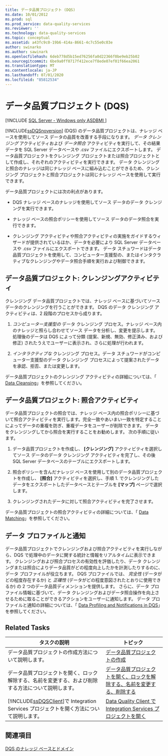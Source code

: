 ```yaml
---
title: データ品質プロジェクト (DQS)
ms.date: 10/01/2012
ms.prod: sql
ms.prod_service: data-quality-services
ms.reviewer: ''
ms.technology: data-quality-services
ms.topic: conceptual
ms.assetid: a43fc9c0-19b6-414a-8661-4c7c55e0c03e
author: swinarko
ms.author: sawinark
ms.openlocfilehash: 6deb778d5b15ed76256fa0d22366f0be9eb25b02
ms.sourcegitcommit: 6be9a0ff0717f412ece7f8ede07ef01f66ea2061
ms.translationtype: MT
ms.contentlocale: ja-JP
ms.lasthandoff: 07/01/2020
ms.locfileid: "85812534"
---
```

# <a name="data-quality-projects-dqs"></a>データ品質プロジェクト (DQS)

[!INCLUDE [SQL Server - Windows only ASDBMI  ](../includes/applies-to-version/sql-windows-only-asdbmi.md)]

  [!INCLUDE[ssDQSnoversion](../includes/ssdqsnoversion-md.md)] (DQS) のデータ品質プロジェクトは、ナレッジ ベースを使用してソース データの品質を改善する手段になります。 *データ クレンジング* アクティビティおよび *データ照合* アクティビティを実行して、その結果データを SQL Server データベースや .csv ファイルにエクスポートします。 データ品質プロジェクトをクレンジング プロジェクトまたは照合プロジェクトとして作成し、それぞれのアクティビティを実行できます。 データ クレンジングと照合のナレッジは同じナレッジ ベースに組み込むことができるため、クレンジング プロジェクトと照合プロジェクトは同じナレッジ ベースを使用して実行できます。  
  
 データ品質プロジェクトには次の利点があります。  
  
-   DQS ナレッジ ベースのナレッジを使用してソース データのデータ クレンジングを実行できます。  
  
-   ナレッジ ベースの照合ポリシーを使用してソース データのデータ照合を実行できます。  
  
-   クレンジング アクティビティや照合アクティビティの実施をガイドするウィザードが提供されているほか、データを必要により SQL Server データベースや .csv ファイルにエクスポートできます。 データ スチュワードはデータ品質プロジェクトを使用して、コンピューター支援型の、またはインタクラティブなクレンジングやデータ照合手順を実行および制御できます。  
  
##  <a name="data-quality-project-cleansing-activity"></a><a name="Cleansing"></a>データ品質プロジェクト: クレンジングアクティビティ  
 クレンジング データ品質プロジェクトでは、ナレッジ ベースに基づいてソース データのクレンジングを行うことができます。 DQS のデータ クレンジング アクティビティは、2 段階のプロセスから成ります。  
  
1.  *コンピューター支援型の* データ クレンジング プロセス。ナレッジ ベース内のナレッジと照らし合わせてソース データを分析し、変更を提示します。 処理後のデータは DQS によって分類 (提案、新規、無効、修正済み、および修正) されたうえでユーザーに表示され、さらに処理が行われます。  
  
2.  *インタラクティブな* クレンジング プロセス。データ スチュワードがコンピューター支援型のデータ クレンジング プロセスによって提案されたデータを承認、拒否、または変更します。  
  
 データ品質プロジェクトのクレンジング アクティビティの詳細については、「 [Data Cleansing](../data-quality-services/data-cleansing.md)」を参照してください。  
  
##  <a name="data-quality-project-matching-activity"></a><a name="Matching"></a> データ品質プロジェクト: 照合アクティビティ  
 データ品質プロジェクトの照合では、ナレッジ ベース内の照合ポリシーに基づいて照合アクティビティを実行します。完全一致やあいまい一致を特定することによってデータの重複を防ぎ、重複データをユーザーが削除できます。 データをクレンジングしてから照合を実行することをお勧めします。 次の手順に従います。  
  
1.  データ品質プロジェクトを作成し、 **[クレンジング]** アクティビティを選択してソース データのデータ クレンジング アクティビティを完了し、その後 SQL Server データベースのテーブルにエクスポートします。  
  
2.  照合ポリシーを含んだナレッジ ベースを使用して別のデータ品質プロジェクトを作成し、 **[照合]** アクティビティを選択し、手順 1. でクレンジングしたデータをエクスポートしたデータベースとテーブルを **[マップ]** ページで選択します。  
  
3.  クレンジングされたデータに対して照合アクティビティを完了させます。  
  
 データ品質プロジェクトの照合アクティビティの詳細については、「 [Data Matching](../data-quality-services/data-matching.md)」を参照してください。  
  
##  <a name="data-profiling-and-notifications"></a><a name="ProfilingNotification"></a> データ プロファイルと通知  
 データ品質プロジェクトでクレンジングおよび照合アクティビティを実行しながら、DQS で処理中のデータに関する統計と情報をリアルタイムに表示できます。 クレンジングおよび照合プロセスの有効性を評価したり、データ クレンジングまたは照合によりデータ品質がどの程度向上したかを計測したりするのに、データ プロファイルが役立ちます。 DQS プロファイルでは、 *完全性* (データがどの程度存在するか) と *正確性* (データがどの程度意図されたとおりに使用できるか) の 2 つのデータ品質ディメンションを提供します。 さらに、データ プロファイル情報に基づいて、データ クレンジングおよびデータ照合操作を向上させるために取ることができるアクションをユーザーに通知します。 データ プロファイルと通知の詳細については、「 [Data Profiling and Notifications in DQS](../data-quality-services/data-profiling-and-notifications-in-dqs.md)」を参照してください。  
  
## <a name="related-tasks"></a>Related Tasks  
  
|タスクの説明|トピック|  
|----------------------|-----------|  
|データ品質プロジェクトの作成方法について説明します。|[データ品質プロジェクトの作成](../data-quality-services/create-a-data-quality-project.md)|  
|データ品質プロジェクトを開く、ロック解除する、名前を変更する、および削除する方法について説明します。|[データ品質プロジェクトを開く、ロックを解除する、名前を変更する、削除する](open-unlock-rename-and-delete-a-data-quality-project.md)|  
|[!INCLUDE[ssDQSClient](../includes/ssdqsclient-md.md)]で Integration Services プロジェクトを開く方法について説明します。|[Data Quality Client で Integration Services プロジェクトを開く](../data-quality-services/open-integration-services-projects-in-data-quality-client.md)|  
  
## <a name="see-also"></a>関連項目  
 [DQS のナレッジ ベースとドメイン](../data-quality-services/dqs-knowledge-bases-and-domains.md)  
  
  
